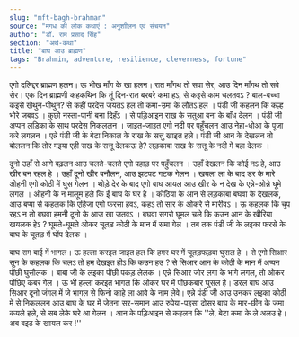 ```yaml
---
slug: "mft-bagh-brahman"
source: "मगध की लोक कथाएं : अनुशाीलन एवं संचयन"
author: "डॉ. राम प्रसाद सिंह"
section: "अर्थ-कथा"
title: "बाघ आउ ब्राह्मण"
tags: "Brahmin, adventure, resilience, cleverness, fortune"
---
```

एगो दलिद्दर ब्राह्मण हलन। ऊ भीख माँग के खा हलन। रात माँगथ तो सवा सेर, आउ दिन माँगथ तो सवे सेर। एक दिन ब्राह्मणी कहकथिन कि तूं दिन-रात बरबरे कमा हऽ, से कइसे काम चलतवऽ ? बाल-बच्चा कइसे खैथुन-पीथुन? से कहीं परदेस जयतऽ हल तो कमा-उमा के लौतऽ हल । पंडी जी कहलन कि कल्ह भोरे जबवऽ । कुछो नस्ता-पानी बना दिहँऽ । से पड़िआइन राख के सतुआ बना के बाँध देलन । पंडी जी अप्पन लड़िका के साथ परदेस निकललन । जाइत-जाइत एगो नदी पर पहुँचलन आउ नेहा-धोआ के पूजा करे लगलन । एन्ने पंडी जी के बेटा निकाल के राख के सत्तु खाइत हले। पंडी जी आन के देखलन तो बोललन कि तोर मइया एही राख के सत्तू देलकऊ हे? लड़कावा राख के सत्तू के नदी में बहा देलक । 

दूनो उहाँ से आगे बढ़लन आउ चलते-चलते एगो पहाड़ पर पहुँचलन । उहाँ देखलन कि कोई नऽ हे, आउ खीर बन रहल हे । उहाँ दूनो खीर बनौलन, आउ झटपट गटक गेलन । खयला ला के बाद डर के मारे ओहनी एगो कोठी में घुस गेलन । थोड़े देर के बाद एगो बाघ आयल आउ खीर के न देख के एन्ने-ओन्ने घूमे लगल । ओहनी के न मालूम हले कि ई बाघ के घर हे । कोठिया के आन से लड़काबा बघवा के देखलक, आउ बप्पा से कहलक कि एहिजा एगो फरसा हवऽ, कहऽ तो सार के ओकरे से मारीवऽ । ऊ कहलक कि चुप रहऽ न तो बघवा हमनी दूनो के आज खा जतवऽ । बघवा सगरो घूमल चले कि कउन आन के खीरिया खयलक हेऽ ? घूमते-घूमते ओकर चूतड़ कोठी के मान में समा गेल । तब तक पंडी जी के लइका फरसे के बाघ के चूतड़ में घोंप देलक । 

बाघ राम बाई में भागल। ऊ हल्ला करइत जाइत हल कि हमर घर में चूतड़फड़वा घुसल हे । से एगो सिआर सुन के कहलक कि चलऽ तो हम देखइत हीऽ कि कउन हउ ? से सिआर आन के कोठी के मान में अप्पन पोंछी घुसौलक । बाबा जी के लइका पोंछी पकड़ लेलक । एन्ने सिआर जोर लगा के भागे लगल, तो ओकर पोंछिए कबर गेल । ऊ भी हल्ला करइत भागल कि ओकर घर में पोंछकबार घुसल हे। डरल बाघ आउ सिआर दूनो जंगल में जे भागल से फिनो काहे ला आवे के नाम लेवे। एन्ने पंडी जी आउ उनकर लइका कोठी में से निकललन आउ बाघ के घर में जेतना सर-समान आउ रुपेया-पइसा दोसर बाघ के मार-छीन के जमा कयले हले, से सब लेके घरे आ गेलन । आन के पड़िआइन से कहलन कि ''ले, बेटा कमा के ले अलउ हे। अब बइठ के खायल कर !'' 